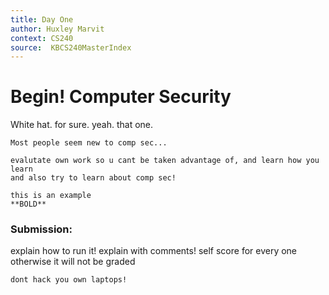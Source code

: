 ```yaml
---
title: Day One
author: Huxley Marvit
context: CS240
source:  KBCS240MasterIndex
---
```


# Begin! Computer Security

White hat. for sure. yeah. that one.

```ad-comment
Most people seem new to comp sec...
```

```ad-important
evalutate own work so u cant be taken advantage of, and learn how you learn
and also try to learn about comp sec!
```


```ad-example
this is an example
**BOLD**

```


### Submission:

explain how to run it! explain with comments!
self score for every one 
	otherwise it will not be graded

```ad-important
dont hack you own laptops!
```










